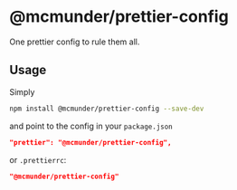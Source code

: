 # @mcmunder/prettier-config

One prettier config to rule them all.

## Usage

Simply

```bash
npm install @mcmunder/prettier-config --save-dev
```

and point to the config in your `package.json`

```json
"prettier": "@mcmunder/prettier-config",
```

or `.prettierrc`:

```json
"@mcmunder/prettier-config"
```
